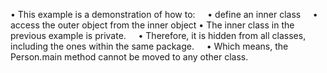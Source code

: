 • This example is a demonstration of how to:
&nbsp; &nbsp; • define an inner class
&nbsp; &nbsp; • access the outer object from the inner object
• The inner class in the previous example is private.
&nbsp; &nbsp; • Therefore, it is hidden from all classes, including the ones within the same package.
&nbsp; &nbsp; • Which means, the Person.main method cannot be moved to any other class.
